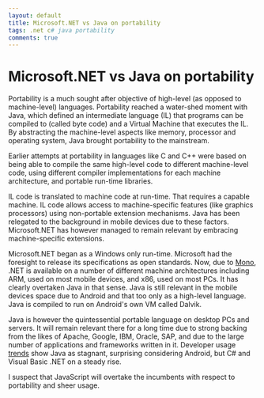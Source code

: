```yaml
---
layout: default
title: Microsoft.NET vs Java on portability
tags: .net c# java portability
comments: true
---
```

# Microsoft.NET vs Java on portability

Portability is a much sought after objective of high-level (as opposed to machine-level) languages. Portability reached a water-shed moment with Java, which defined an intermediate language (IL) that programs can be compiled to (called byte code) and a Virtual Machine that executes the IL. By abstracting the machine-level aspects like memory, processor and operating system, Java brought portability to the mainstream.

Earlier attempts at portability in languages like C and C++ were based on being able to compile the same high-level code to different machine-level code, using different compiler implementations for each machine architecture, and portable run-time libraries.

IL code is translated to machine code at run-time. That requires a capable machine. IL code allows access to machine-specific features (like graphics processors) using non-portable extension mechanisms. Java has been relegated to the background in mobile devices due to these factors. Microsoft.NET has however managed to remain relevant by embracing machine-specific extensions.

Microsoft.NET began as a Windows only run-time. Microsoft had the foresight to release its specifications as open standards. Now, due to [Mono](http://www.mono-project.com/What_is_Mono), .NET is available on a number of different machine architectures including ARM, used on most mobile devices, and x86, used on most PCs. It has clearly overtaken Java in that sense. Java is still relevant in the mobile devices space due to Android and that too only as a high-level language. Java is compiled to run on Android's own VM called Dalvik.

Java is however the quintessential portable language on desktop PCs and servers. It will remain relevant there for a long time due to strong backing from the likes of Apache, Google, IBM, Oracle, SAP, and due to the large number of applications and frameworks written in it. Developer usage [trends](https://www.tiobe.com/tiobe-index/) show Java as stagnant, surprising considering Android, but C# and Visual Basic .NET on a steady rise.

I suspect that JavaScript will overtake the incumbents with respect to portability and sheer usage.
